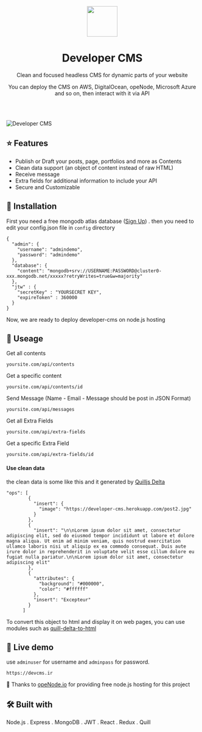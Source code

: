 <p align="center"> <img  width="80px" height="80px" src="https://i.ibb.co/9YkQVrH/logo.png"/> </p>
<h1 align="center"> Developer CMS </h1>

<p align="center">Clean and focused headless CMS for dynamic parts of your website</p>
<p align="center">You can deploy the CMS on AWS, DigitalOcean, opeNode, Microsoft Azure and so on, then interact with it via API</p>
<br><br>

![Developer CMS](https://i.ibb.co/hX0Qd45/admin.png)


## ⭐ Features

* Publish or Draft your posts, page, portfolios and more as Contents
* Clean data support (an object of content instead of raw HTML)
* Receive message
* Extra fields for additional information to include your API
* Secure and Customizable

## 📍 Installation

First you need a free mongodb atlas database (<a href="https://www.mongodb.com/" target="_blank">Sign Up</a>) .
then you need to edit your config.json file in `config` directory

```
{
  "admin": {
    "username": "admindemo",
    "password": "admindemo"
  },
  "database": {
    "content": "mongodb+srv://USERNAME:PASSWORD@cluster0-xxx.mongodb.net/xxxxx?retryWrites=true&w=majority"
  },
  "jtw" : {
    "secretKey" : "YOURSECRET KEY",
    "expireToken" : 360000
  }
}
```
Now, we are ready to deploy developer-cms on node.js hosting 


## 📒 Useage

Get all contents
```
yoursite.com/api/contents
```
Get a specific content
```
yoursite.com/api/contents/id
```

Send Message (Name - Email - Message should be post in JSON Format)
```
yoursite.com/api/messages
```
Get all Extra Fields
```
yoursite.com/api/extra-fields
```
Get a specific Extra Field
```
yoursite.com/api/extra-fields/id
```


#### Use clean data

the clean data is some like this and it generated by <a  target="_blank" href="https://quilljs.com/docs/delta/">Quilljs Delta</a>

```
"ops": [
        {
          "insert": {
            "image": "https://developer-cms.herokuapp.com/post2.jpg"
          }
        },
        {
          "insert": "\n\nLorem ipsum dolor sit amet, consectetur adipiscing elit, sed do eiusmod tempor incididunt ut labore et dolore magna aliqua. Ut enim ad minim veniam, quis nostrud exercitation ullamco laboris nisi ut aliquip ex ea commodo consequat. Duis aute irure dolor in reprehenderit in voluptate velit esse cillum dolore eu fugiat nulla pariatur.\n\nLorem ipsum dolor sit amet, consectetur adipiscing elit"
        },
        {
          "attributes": {
            "background": "#000000",
            "color": "#ffffff"
          },
          "insert": "Excepteur"
        }
      ]
```
To convert this object to html and display it on web pages, you can use modules such as <a href="https://www.npmjs.com/package/quill-delta-to-html">quill-delta-to-html</a>



## 🚀 Live demo
use `adminuser` for username and `adminpass` for password.

```
https://devcms.ir
```

🙏 Thanks to <a href="https://www.openode.io/">opeNode.io</a> for providing free node.js hosting for this project

## 🛠 Built with
Node.js . Express . MongoDB . JWT . React . Redux . Quill

